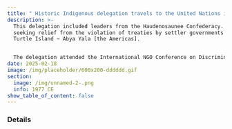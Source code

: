 ```yaml
---
title: " Historic Indigenous delegation travels to the United Nations in Geneva"
description: >-
  This delegation included leaders from the Haudenosaunee Confederacy. They went
  seeking relief from the violation of treaties by settler governments across
  Turtle Island ~ Abya Yala [the Americas]. 


  The delegation attended the International NGO Conference on Discrimination against Indigenous Populations in the Americas. The conference took place through the Sub-Committee on Racism, Racial Discrimination, Apartheid and Decolonization of the Special Committee on Human Rights, which is part of the United Nations Economic and Social Council (ECOSOC). 
date: 2025-02-18
image: /img/placeholder/600x200-dddddd.gif
section:
  image: /img/unnamed-2-.png
  info: 1977 CE
show_table_of_content: false
---
```

### Details
